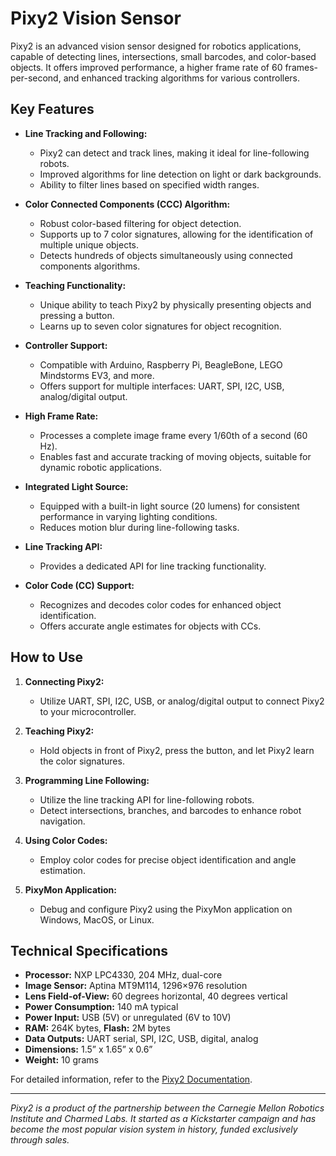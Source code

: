 # Pixy2 Vision Sensor

Pixy2 is an advanced vision sensor designed for robotics applications, capable of detecting lines, intersections, small barcodes, and color-based objects. It offers improved performance, a higher frame rate of 60 frames-per-second, and enhanced tracking algorithms for various controllers. 

## Key Features

- **Line Tracking and Following:**
  - Pixy2 can detect and track lines, making it ideal for line-following robots.
  - Improved algorithms for line detection on light or dark backgrounds.
  - Ability to filter lines based on specified width ranges.

- **Color Connected Components (CCC) Algorithm:**
  - Robust color-based filtering for object detection.
  - Supports up to 7 color signatures, allowing for the identification of multiple unique objects.
  - Detects hundreds of objects simultaneously using connected components algorithms.

- **Teaching Functionality:**
  - Unique ability to teach Pixy2 by physically presenting objects and pressing a button.
  - Learns up to seven color signatures for object recognition.

- **Controller Support:**
  - Compatible with Arduino, Raspberry Pi, BeagleBone, LEGO Mindstorms EV3, and more.
  - Offers support for multiple interfaces: UART, SPI, I2C, USB, analog/digital output.

- **High Frame Rate:**
  - Processes a complete image frame every 1/60th of a second (60 Hz).
  - Enables fast and accurate tracking of moving objects, suitable for dynamic robotic applications.

- **Integrated Light Source:**
  - Equipped with a built-in light source (20 lumens) for consistent performance in varying lighting conditions.
  - Reduces motion blur during line-following tasks.

- **Line Tracking API:**
  - Provides a dedicated API for line tracking functionality.

- **Color Code (CC) Support:**
  - Recognizes and decodes color codes for enhanced object identification.
  - Offers accurate angle estimates for objects with CCs.

## How to Use

1. **Connecting Pixy2:**
   - Utilize UART, SPI, I2C, USB, or analog/digital output to connect Pixy2 to your microcontroller.

2. **Teaching Pixy2:**
   - Hold objects in front of Pixy2, press the button, and let Pixy2 learn the color signatures.

3. **Programming Line Following:**
   - Utilize the line tracking API for line-following robots.
   - Detect intersections, branches, and barcodes to enhance robot navigation.

4. **Using Color Codes:**
   - Employ color codes for precise object identification and angle estimation.

5. **PixyMon Application:**
   - Debug and configure Pixy2 using the PixyMon application on Windows, MacOS, or Linux.

## Technical Specifications

- **Processor:** NXP LPC4330, 204 MHz, dual-core
- **Image Sensor:** Aptina MT9M114, 1296×976 resolution
- **Lens Field-of-View:** 60 degrees horizontal, 40 degrees vertical
- **Power Consumption:** 140 mA typical
- **Power Input:** USB (5V) or unregulated (6V to 10V)
- **RAM:** 264K bytes, **Flash:** 2M bytes
- **Data Outputs:** UART serial, SPI, I2C, USB, digital, analog
- **Dimensions:** 1.5” x 1.65” x 0.6”
- **Weight:** 10 grams

For detailed information, refer to the [Pixy2 Documentation](link-to-documentation).

---

*Pixy2 is a product of the partnership between the Carnegie Mellon Robotics Institute and Charmed Labs. It started as a Kickstarter campaign and has become the most popular vision system in history, funded exclusively through sales.*
